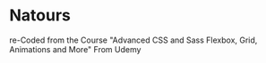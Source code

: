 # Natours
re-Coded from the Course "Advanced CSS and Sass Flexbox, Grid, Animations and More" From Udemy

